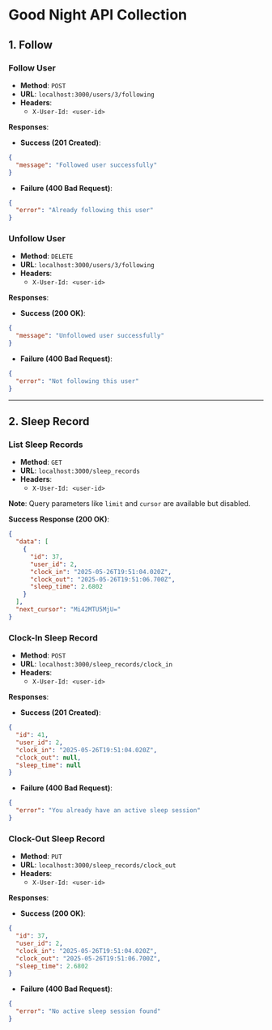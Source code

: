# Good Night API Collection

## 1. Follow

### Follow User

- **Method**: `POST`
- **URL**: `localhost:3000/users/3/following`
- **Headers**:
  - `X-User-Id: <user-id>`

**Responses**:

- **Success (201 Created)**:
```json
{
  "message": "Followed user successfully"
}
```

- **Failure (400 Bad Request)**:
```json
{
  "error": "Already following this user"
}
```

### Unfollow User

- **Method**: `DELETE`
- **URL**: `localhost:3000/users/3/following`
- **Headers**:
  - `X-User-Id: <user-id>`

**Responses**:

- **Success (200 OK)**:
```json
{
  "message": "Unfollowed user successfully"
}
```

- **Failure (400 Bad Request)**:
```json
{
  "error": "Not following this user"
}
```

---

## 2. Sleep Record

### List Sleep Records

- **Method**: `GET`
- **URL**: `localhost:3000/sleep_records`
- **Headers**:
  - `X-User-Id: <user-id>`

**Note**: Query parameters like `limit` and `cursor` are available but disabled.

**Success Response (200 OK)**:
```json
{
  "data": [
    {
      "id": 37,
      "user_id": 2,
      "clock_in": "2025-05-26T19:51:04.020Z",
      "clock_out": "2025-05-26T19:51:06.700Z",
      "sleep_time": 2.6802
    }
  ],
  "next_cursor": "Mi42MTU5MjU="
}
```

### Clock-In Sleep Record

- **Method**: `POST`
- **URL**: `localhost:3000/sleep_records/clock_in`
- **Headers**:
  - `X-User-Id: <user-id>`

**Responses**:

- **Success (201 Created)**:
```json
{
  "id": 41,
  "user_id": 2,
  "clock_in": "2025-05-26T19:51:04.020Z",
  "clock_out": null,
  "sleep_time": null
}
```

- **Failure (400 Bad Request)**:
```json
{
  "error": "You already have an active sleep session"
}
```

### Clock-Out Sleep Record

- **Method**: `PUT`
- **URL**: `localhost:3000/sleep_records/clock_out`
- **Headers**:
  - `X-User-Id: <user-id>`

**Responses**:

- **Success (200 OK)**:
```json
{
  "id": 37,
  "user_id": 2,
  "clock_in": "2025-05-26T19:51:04.020Z",
  "clock_out": "2025-05-26T19:51:06.700Z",
  "sleep_time": 2.6802
}
```

- **Failure (400 Bad Request)**:
```json
{
  "error": "No active sleep session found"
}
```
